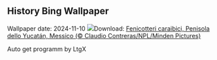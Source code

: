## History Bing Wallpaper
Wallpaper date: 2024-11-10
![](https://www.bing.com/th?id=OHR.YucatanFlamingos_IT-IT6590871746_UHD.jpg&w=1000)Download: [Fenicotteri caraibici, Penisola dello Yucatán, Messico (© Claudio Contreras/NPL/Minden Pictures)](https://www.bing.com/th?id=OHR.YucatanFlamingos_IT-IT6590871746_UHD.jpg)

Auto get programm by LtgX
